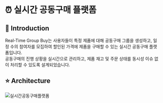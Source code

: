 # ⏰ 실시간 공동구매 플랫폼 
## 📑 Introduction

Real-Time Group Buy는 사용자들이 특정 제품에 대해 공동구매 그룹을 생성하고, 일정 수의 참여자를 모집하여 할인된 가격에 제품을 구매할 수 있는 실시간 공동구매 플랫폼입니다. <br/>
공동구매의 진행 상황을 실시간으로 관리하고, 제품 재고 및 주문 상태를 동시성 이슈 없이 처리할 수 있도록 설계되었습니다.

## ⭐ Architecture
![실시간공동구매플랫폼](https://github.com/user-attachments/assets/974aee5e-f80b-45c5-a285-bec0985ceb13)
